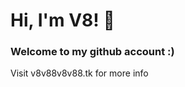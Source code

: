 <h1 >Hi, I'm V8! 👋</h1>
<h3 >Welcome to my github account :)</h3>

Visit v8v88v8v88.tk for more info
